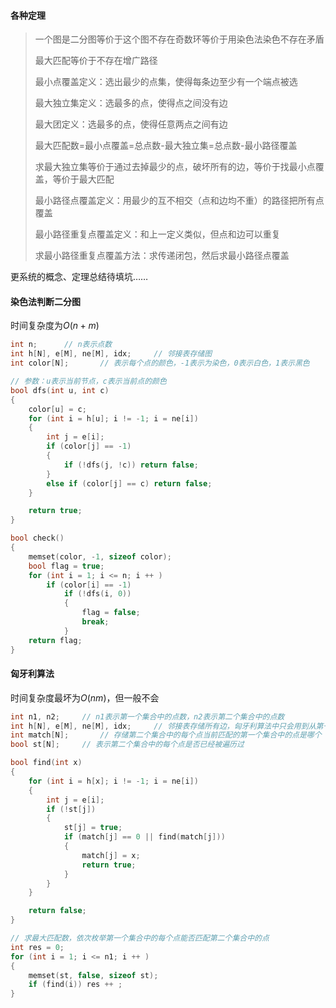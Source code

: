 #### 各种定理

> 一个图是二分图等价于这个图不存在奇数环等价于用染色法染色不存在矛盾
>
> 最大匹配等价于不存在增广路径
>
> 最小点覆盖定义：选出最少的点集，使得每条边至少有一个端点被选
>
> 最大独立集定义：选最多的点，使得点之间没有边
>
> 最大团定义：选最多的点，使得任意两点之间有边
>
> 最大匹配数=最小点覆盖=总点数-最大独立集=总点数-最小路径覆盖
>
> 求最大独立集等价于通过去掉最少的点，破坏所有的边，等价于找最小点覆盖，等价于最大匹配
>
> 最小路径点覆盖定义：用最少的互不相交（点和边均不重）的路径把所有点覆盖
>
> 最小路径重复点覆盖定义：和上一定义类似，但点和边可以重复
>
> 求最小路径重复点覆盖方法：求传递闭包，然后求最小路径点覆盖

更系统的概念、定理总结待填坑……

#### 染色法判断二分图

时间复杂度为$O(n+m)$ 

```c++
int n;      // n表示点数
int h[N], e[M], ne[M], idx;     // 邻接表存储图
int color[N];       // 表示每个点的颜色，-1表示为染色，0表示白色，1表示黑色

// 参数：u表示当前节点，c表示当前点的颜色
bool dfs(int u, int c)
{
    color[u] = c;
    for (int i = h[u]; i != -1; i = ne[i])
    {
        int j = e[i];
        if (color[j] == -1)
        {
            if (!dfs(j, !c)) return false;
        }
        else if (color[j] == c) return false;
    }

    return true;
}

bool check()
{
    memset(color, -1, sizeof color);
    bool flag = true;
    for (int i = 1; i <= n; i ++ )
        if (color[i] == -1)
            if (!dfs(i, 0))
            {
                flag = false;
                break;
            }
    return flag;
}
```

#### 匈牙利算法

时间复杂度最坏为$O(nm)$，但一般不会

```c++
int n1, n2;     // n1表示第一个集合中的点数，n2表示第二个集合中的点数
int h[N], e[M], ne[M], idx;     // 邻接表存储所有边，匈牙利算法中只会用到从第一个集合指向第二个集合的边，所以这里只用存一个方向的边
int match[N];       // 存储第二个集合中的每个点当前匹配的第一个集合中的点是哪个
bool st[N];     // 表示第二个集合中的每个点是否已经被遍历过

bool find(int x)
{
    for (int i = h[x]; i != -1; i = ne[i])
    {
        int j = e[i];
        if (!st[j])
        {
            st[j] = true;
            if (match[j] == 0 || find(match[j]))
            {
                match[j] = x;
                return true;
            }
        }
    }

    return false;
}

// 求最大匹配数，依次枚举第一个集合中的每个点能否匹配第二个集合中的点
int res = 0;
for (int i = 1; i <= n1; i ++ )
{
    memset(st, false, sizeof st);
    if (find(i)) res ++ ;
}
```
